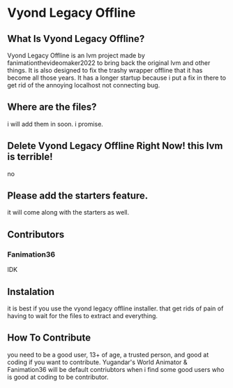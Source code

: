 # Vyond Legacy Offline
## What Is Vyond Legacy Offline?
Vyond Legacy Offline is an lvm project made by fanimationthevideomaker2022 to bring back the original lvm and other things. It is also designed to fix the trashy wrapper offline that it has become all those years. It has a longer startup because i put a fix in there to get rid of the annoying localhost not connecting bug.

## Where are the files?
i will add them in soon. i promise.

## Delete Vyond Legacy Offline Right Now! this lvm is terrible!
no

## Please add the starters feature.
it will come along with the starters as well.

## Contributors
### Fanimation36
IDK

## Instalation
it is best if you use the vyond legacy offline installer. that get rids of pain of having to wait for the files to extract and everything.

## How To Contribute
you need to be a good user, 13+ of age, a trusted person, and good at coding if you want to contribute. Yugandar's World Animator & Fanimation36 will be default contriubtors
when i find some good users who is good at coding to be contributor.
